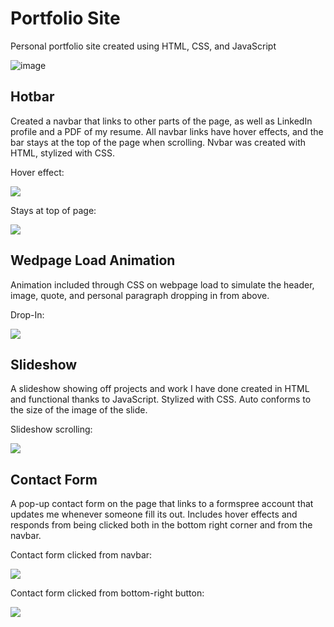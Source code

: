# Portfolio Site

Personal portfolio site created using HTML, CSS, and JavaScript

![image](https://user-images.githubusercontent.com/79771326/123156994-d86c0f80-d41e-11eb-9287-60e8a9893150.png)

## Hotbar
Created a navbar that links to other parts of the page, as well as LinkedIn profile and a PDF of my resume. All navbar links have hover effects, and the bar stays at the top of the page when scrolling. Nvbar was created with HTML, stylized with CSS.

Hover effect:

![](https://media.giphy.com/media/2yZhRbFiqLOcG0ZHmg/giphy.gif)

Stays at top of page:

![](https://media.giphy.com/media/1ESuCLPeei4AZrAcwy/giphy.gif)

## Wedpage Load Animation
Animation included through CSS on webpage load to simulate the header, image, quote, and personal paragraph dropping in from above. 

Drop-In:

![](https://media.giphy.com/media/BBYl84VmcM69UMKhAh/giphy.gif)

## Slideshow
A slideshow showing off projects and work I have done created in HTML and functional thanks to JavaScript. Stylized with CSS. Auto conforms to the size of the image of the slide.

Slideshow scrolling:

![](https://media.giphy.com/media/J092q9spllOGLMWXlV/giphy.gif)

## Contact Form
A pop-up contact form on the page that links to a formspree account that updates me whenever someone fill its out. Includes hover effects and responds from being clicked both in the bottom right corner and from the navbar.

Contact form clicked from navbar:

![](https://media.giphy.com/media/1Qu65wRH9dHX8rhvCJ/giphy.gif)

Contact form clicked from bottom-right button:

![](https://media.giphy.com/media/FawM0IezR1gt05ID4m/giphy.gif)
